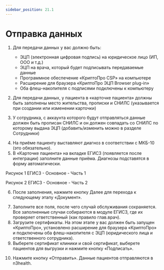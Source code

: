 ```yaml
---
sidebar_position: 21.1
---
```


# Отправка данных

1) Для передачи данных у вас должно быть:

    * ЭЦП (электронная цифровая подпись) на юридическое лицо (ИП, ООО и т.д.)
    * ЭЦП на врача, который будет подписывать передаваемые данные
    * Программное обеспечение «КриптоПро CSP» на компьютере
    * Расширение для браузера «КриптоПро ЭЦП Browser plug-in»
    * Оба флеш-накопителя с подписями подключены к компьютеру

2) Для передачи данных, у пациента в «карточке пациента» должны быть заполнены место жительства, прописки и СНИЛС (указывается при создании или изменении карточки)

<!-- ![Модуль "ЕГИСЗ"](assets/1.png) -->

3) У сотрудника, с аккаунта которого будут отправляться данные должен быть прописан СНИЛС и он должен совпадать со СНИЛС по которому выдана ЭЦП (добавить/изменить можно в разделе Сотрудники)
 
<!-- ![Модуль "ЕГИСЗ"](assets/1.png) -->

4) На приёме пациенту выставляют диагноз в соответствии с МКБ-10 (это обязательно).
5) В «Карточке пациента» на вкладке ЕГИСЗ (появляется после интеграции) заполните данные приёма. Диагнозы подставятся в форму автоматически.

<!-- ![Модуль "ЕГИСЗ"](assets/1.png) -->
Рисунок 1 ЕГИСЗ - Основное - Часть 1
<!-- ![Модуль "ЕГИСЗ"](assets/1.png) -->
Рисунок 2 ЕГИСЗ - Основное - Часть 2

6) После заполнения, нажмите кнопку Далее для перехода к следующему этапу «Документ».

<!-- ![Модуль "ЕГИСЗ"](assets/1.png) -->

7) Заполните все поля, после чего случай обслуживания сохраняется.
Все заполненные случаи собираются в модуле ЕГИСЗ, где их проверяет ответственный (как правило глав.врач).
8) Загрузите сертификаты. На этом этапе у вас должен быть запущен «КриптоПро», установлено расширение для браузера «КриптоПро» и подключены оба флеш-накопителя с ЭЦП (юридического лица и ответственного сотрудника).
9) Выберете сертификат клиники и свой сертификат, выберете пациентов для выгрузки и нажмите кнопку «Подписать».

<!-- ![Модуль "ЕГИСЗ"](assets/1.png) -->

10) Нажмите кнопку «Отправить». Данные пациентов отправляются в n3health.

